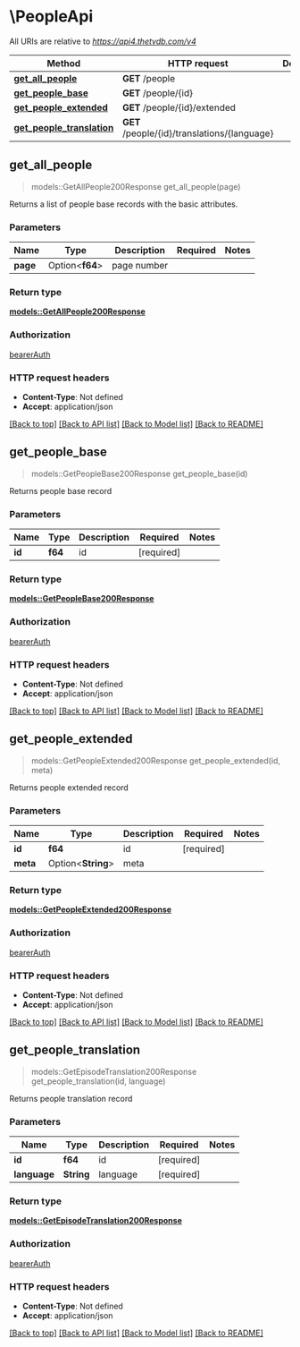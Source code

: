 # \PeopleApi

All URIs are relative to *https://api4.thetvdb.com/v4*

Method | HTTP request | Description
------------- | ------------- | -------------
[**get_all_people**](PeopleApi.md#get_all_people) | **GET** /people | 
[**get_people_base**](PeopleApi.md#get_people_base) | **GET** /people/{id} | 
[**get_people_extended**](PeopleApi.md#get_people_extended) | **GET** /people/{id}/extended | 
[**get_people_translation**](PeopleApi.md#get_people_translation) | **GET** /people/{id}/translations/{language} | 



## get_all_people

> models::GetAllPeople200Response get_all_people(page)


Returns a list of people base records with the basic attributes.

### Parameters


Name | Type | Description  | Required | Notes
------------- | ------------- | ------------- | ------------- | -------------
**page** | Option<**f64**> | page number |  |

### Return type

[**models::GetAllPeople200Response**](getAllPeople_200_response.md)

### Authorization

[bearerAuth](../README.md#bearerAuth)

### HTTP request headers

- **Content-Type**: Not defined
- **Accept**: application/json

[[Back to top]](#) [[Back to API list]](../README.md#documentation-for-api-endpoints) [[Back to Model list]](../README.md#documentation-for-models) [[Back to README]](../README.md)


## get_people_base

> models::GetPeopleBase200Response get_people_base(id)


Returns people base record

### Parameters


Name | Type | Description  | Required | Notes
------------- | ------------- | ------------- | ------------- | -------------
**id** | **f64** | id | [required] |

### Return type

[**models::GetPeopleBase200Response**](getPeopleBase_200_response.md)

### Authorization

[bearerAuth](../README.md#bearerAuth)

### HTTP request headers

- **Content-Type**: Not defined
- **Accept**: application/json

[[Back to top]](#) [[Back to API list]](../README.md#documentation-for-api-endpoints) [[Back to Model list]](../README.md#documentation-for-models) [[Back to README]](../README.md)


## get_people_extended

> models::GetPeopleExtended200Response get_people_extended(id, meta)


Returns people extended record

### Parameters


Name | Type | Description  | Required | Notes
------------- | ------------- | ------------- | ------------- | -------------
**id** | **f64** | id | [required] |
**meta** | Option<**String**> | meta |  |

### Return type

[**models::GetPeopleExtended200Response**](getPeopleExtended_200_response.md)

### Authorization

[bearerAuth](../README.md#bearerAuth)

### HTTP request headers

- **Content-Type**: Not defined
- **Accept**: application/json

[[Back to top]](#) [[Back to API list]](../README.md#documentation-for-api-endpoints) [[Back to Model list]](../README.md#documentation-for-models) [[Back to README]](../README.md)


## get_people_translation

> models::GetEpisodeTranslation200Response get_people_translation(id, language)


Returns people translation record

### Parameters


Name | Type | Description  | Required | Notes
------------- | ------------- | ------------- | ------------- | -------------
**id** | **f64** | id | [required] |
**language** | **String** | language | [required] |

### Return type

[**models::GetEpisodeTranslation200Response**](getEpisodeTranslation_200_response.md)

### Authorization

[bearerAuth](../README.md#bearerAuth)

### HTTP request headers

- **Content-Type**: Not defined
- **Accept**: application/json

[[Back to top]](#) [[Back to API list]](../README.md#documentation-for-api-endpoints) [[Back to Model list]](../README.md#documentation-for-models) [[Back to README]](../README.md)

